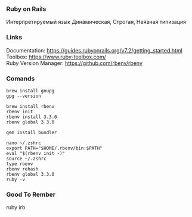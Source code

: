 ### Ruby on Rails

Интерпретируемый язык
Динамическая, Строгая, Неявная типизация

### Links
Documentation: https://guides.rubyonrails.org/v7.2/getting_started.html  
Toolbox: https://www.ruby-toolbox.com/  
Ruby Version Manager: https://github.com/rbenv/rbenv  

### Comands
```
brew install gnupg  
gpg --version

brew install rbenv
rbenv init
rbenv install 3.3.0
rbenv global 3.3.0

gem install bundler
```

```
nano ~/.zshrc
export PATH="$HOME/.rbenv/bin:$PATH"
eval "$(rbenv init -)"
source ~/.zshrc
type rbenv
rbenv rehash
rbenv global 3.3.0
ruby -v
```
 
### Good To Rember
ruby
irb